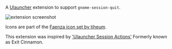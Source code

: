 A [Ulauncher](https://ulauncher.io/) extension to support `gnome-session-quit`.

![extension screenshot](https://i.imgur.com/pJGSOcx.png)

Icons are part of the [Faenza icon set by tiheum](https://tiheum.deviantart.com/art/Faenza-Icons-173323228).

This extension was inspired by ['Ulauncher Session Actions'](https://github.com/seqizz/ulauncher-session-actions) Formerly known as Exit Cinnamon.
